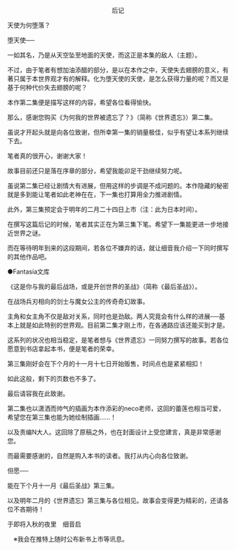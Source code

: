 <p align="center">后记</p>

天使为何堕落？

堕天使──

一如其名，乃是从天空坠至地面的天使，而这正是本集的敌人（主题）。

不过，由于笔者有想加油添醋的部分，是以在本作之中，天使失去翅膀的意义，有著只属于本世界观才有的解释。化为堕天使的天使，是怎么获得力量的呢？而又是基于何种代价失去翅膀的呢？

本作第二集便是描写这样的内容，希望各位看得愉快。

那么，感谢您购买《为何我的世界被遗忘了？》（简称《世界遗忘》）第二集。

虽说才开起头就是向各位致谢，但所幸第一集的销量极佳，似乎有望让本系列继续下去。

笔者真的很开心，谢谢大家！

故事目前还只是落在序章的部分，希望我能卯足干劲继续努力呢。

虽说第二集已经让剧情大有进展，但用这样的步调是不成问题的。本作隐藏的秘密就是多到能让笔者如此老神在在，下一集也打算用全力推进剧情。

此外，第三集预定会于明年的二月二十四日上市（注：此为日本时间）。

在撰写这篇后记的时候，笔者其实正在为第三集下笔。希望下一集能更进一步地接近世界之谜。

而在等待明年到来的这段期间，若各位不嫌弃的话，就让细音我介绍一下同时撰写的其他作品吧。

●Fantasia文库

《这是你与我的最后战场，或是开创世界的圣战》（简称《最后圣战》）。

在战场兵刃相向的剑士与魔女公主的传奇奇幻故事。

主角和女主角不仅是敌对关系，同时也是劲敌。两人究竟会有什么样的进展──基本上就是如此特别的世界观。目前第二集才刚上市，在各通路应该还能买到才是。

这系列的状况也相当稳定，是笔者想与《世界遗忘》一同努力撰写的故事。若各位愿意到书店拿起本书，便是笔者的荣幸。

第三集刚好会在下个月的十一月十七日开始贩售，时间点也是紧紧相扣！

如此这般，剩下的页数也不多了。

最后请容我在此致谢。

第二集也以潇洒而帅气的插画为本作添彩的neco老师，这回的蕾莲也相当可爱，希望您在第三集也能为她绘制插画……！

以及责编N大人。这回除了原稿之外，也在封面设计上受您建言，真是非常感谢您。

而最需要感谢的，自然是购入本书的读者。我打从内心向各位致谢。

但愿──

能在下个月十一月《最后圣战》第三集。

以及明年二月的《世界遗忘》第三集与各位相见。故事会变得更为精彩的，还请各位不吝期待！

于即将入秋的夜里　细音启



　※我会在推特上随时公布新书上市等讯息。


